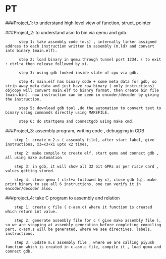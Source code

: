 # PT
###Project_1: 
        to understand high level view of function, struct, pointer
        
###Project_2: 
        to understand asm to bin via qemu and gdb 
          
          step 1: take assembly code (m.s) , internally linker assigned address to each instruction written in assembly (m.ld) and convert into binary (main.elf).

          step 2: load binary in qemu.through tunnel port 1234. ( to exit : ctrl+a then release followed by x).

          step 3: using gdb looked inside state of cpu via gdb.

          step 4: main.elf has binary code + some meta data for gdb, so strip away meta data and just have raw binary ( only instructions) objcopy will convert main.elf to bianry format, then create bin file (main.bin). now instruction can be seen in encoder/decoder by giving the instruction.

          step 5: download gdb tool ,do the automation to convert text to binary using commands directly using MAKEFILE.
          
          step 6: do startqemu and connectgdb using make cmd.

###Project_3:
        assembly program, writing code , debugging in GDB

        step 1: create m_2.s ( assembly file), after start label, give instructions, x3=x3+x1 upto x2 times,
        
        step 2: make compile to create elf, start qemu and connect gdb , all using make automation

        step 3: in gdb, it will show all 32 bit GPRs as per riscv card , values getting stored.

        step 4: close qemu ( ctrl+a followed by x), close gdb (q), make print binary to see all 6 instructions, one can verify it in encoder/decoder also.  

###project_4:
        take C program to assembly and relation

        step 1: create c file ( c-asm.c) where it function is created which return int value.

        step 2: generate assembly file for c ( give make assembly file ), so we are stopping at assembly generation before completing compiling part, c-asm.s will be generated, where we see directives, labels, instructions.

        step 3: update m.s assembly file , where we are calling piyush function which is created in c-asm.c file, compile it , load qemu and connect gdb. 


